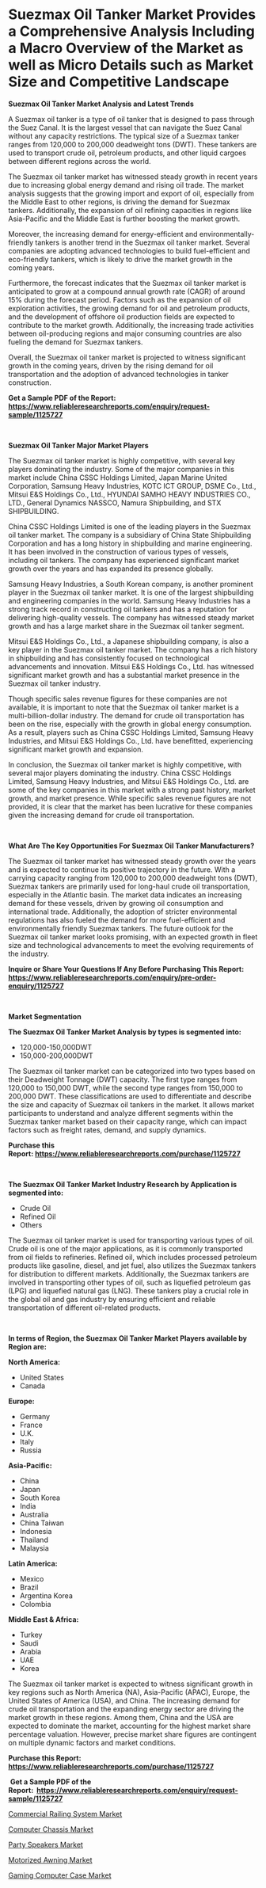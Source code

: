 <p><h1>Suezmax Oil Tanker Market Provides a Comprehensive Analysis Including a Macro Overview of the Market as well as Micro Details such as Market Size and Competitive Landscape</h1></p><p><strong>Suezmax Oil Tanker Market Analysis and Latest Trends</strong></p>
<p><p>A Suezmax oil tanker is a type of oil tanker that is designed to pass through the Suez Canal. It is the largest vessel that can navigate the Suez Canal without any capacity restrictions. The typical size of a Suezmax tanker ranges from 120,000 to 200,000 deadweight tons (DWT). These tankers are used to transport crude oil, petroleum products, and other liquid cargoes between different regions across the world.</p><p>The Suezmax oil tanker market has witnessed steady growth in recent years due to increasing global energy demand and rising oil trade. The market analysis suggests that the growing import and export of oil, especially from the Middle East to other regions, is driving the demand for Suezmax tankers. Additionally, the expansion of oil refining capacities in regions like Asia-Pacific and the Middle East is further boosting the market growth.</p><p>Moreover, the increasing demand for energy-efficient and environmentally-friendly tankers is another trend in the Suezmax oil tanker market. Several companies are adopting advanced technologies to build fuel-efficient and eco-friendly tankers, which is likely to drive the market growth in the coming years.</p><p>Furthermore, the forecast indicates that the Suezmax oil tanker market is anticipated to grow at a compound annual growth rate (CAGR) of around 15% during the forecast period. Factors such as the expansion of oil exploration activities, the growing demand for oil and petroleum products, and the development of offshore oil production fields are expected to contribute to the market growth. Additionally, the increasing trade activities between oil-producing regions and major consuming countries are also fueling the demand for Suezmax tankers.</p><p>Overall, the Suezmax oil tanker market is projected to witness significant growth in the coming years, driven by the rising demand for oil transportation and the adoption of advanced technologies in tanker construction.</p></p>
<p><strong>Get a Sample PDF of the Report:&nbsp; <a href="https://www.reliableresearchreports.com/enquiry/request-sample/1125727">https://www.reliableresearchreports.com/enquiry/request-sample/1125727</a></strong></p>
<p>&nbsp;</p>
<p><strong>Suezmax Oil Tanker Major Market Players</strong></p>
<p><p>The Suezmax oil tanker market is highly competitive, with several key players dominating the industry. Some of the major companies in this market include China CSSC Holdings Limited, Japan Marine United Corporation, Samsung Heavy Industries, KOTC ICT GROUP, DSME Co., Ltd., Mitsui E&S Holdings Co., Ltd., HYUNDAI SAMHO HEAVY INDUSTRIES CO., LTD., General Dynamics NASSCO, Namura Shipbuilding, and STX SHIPBUILDING.</p><p>China CSSC Holdings Limited is one of the leading players in the Suezmax oil tanker market. The company is a subsidiary of China State Shipbuilding Corporation and has a long history in shipbuilding and marine engineering. It has been involved in the construction of various types of vessels, including oil tankers. The company has experienced significant market growth over the years and has expanded its presence globally.</p><p>Samsung Heavy Industries, a South Korean company, is another prominent player in the Suezmax oil tanker market. It is one of the largest shipbuilding and engineering companies in the world. Samsung Heavy Industries has a strong track record in constructing oil tankers and has a reputation for delivering high-quality vessels. The company has witnessed steady market growth and has a large market share in the Suezmax oil tanker segment.</p><p>Mitsui E&S Holdings Co., Ltd., a Japanese shipbuilding company, is also a key player in the Suezmax oil tanker market. The company has a rich history in shipbuilding and has consistently focused on technological advancements and innovation. Mitsui E&S Holdings Co., Ltd. has witnessed significant market growth and has a substantial market presence in the Suezmax oil tanker industry.</p><p>Though specific sales revenue figures for these companies are not available, it is important to note that the Suezmax oil tanker market is a multi-billion-dollar industry. The demand for crude oil transportation has been on the rise, especially with the growth in global energy consumption. As a result, players such as China CSSC Holdings Limited, Samsung Heavy Industries, and Mitsui E&S Holdings Co., Ltd. have benefitted, experiencing significant market growth and expansion.</p><p>In conclusion, the Suezmax oil tanker market is highly competitive, with several major players dominating the industry. China CSSC Holdings Limited, Samsung Heavy Industries, and Mitsui E&S Holdings Co., Ltd. are some of the key companies in this market with a strong past history, market growth, and market presence. While specific sales revenue figures are not provided, it is clear that the market has been lucrative for these companies given the increasing demand for crude oil transportation.</p></p>
<p>&nbsp;</p>
<p><strong>What Are The Key Opportunities For Suezmax Oil Tanker Manufacturers?</strong></p>
<p><p>The Suezmax oil tanker market has witnessed steady growth over the years and is expected to continue its positive trajectory in the future. With a carrying capacity ranging from 120,000 to 200,000 deadweight tons (DWT), Suezmax tankers are primarily used for long-haul crude oil transportation, especially in the Atlantic basin. The market data indicates an increasing demand for these vessels, driven by growing oil consumption and international trade. Additionally, the adoption of stricter environmental regulations has also fueled the demand for more fuel-efficient and environmentally friendly Suezmax tankers. The future outlook for the Suezmax oil tanker market looks promising, with an expected growth in fleet size and technological advancements to meet the evolving requirements of the industry.</p></p>
<p><strong>Inquire or Share Your Questions If Any Before Purchasing This Report: <a href="https://www.reliableresearchreports.com/enquiry/pre-order-enquiry/1125727">https://www.reliableresearchreports.com/enquiry/pre-order-enquiry/1125727</a></strong></p>
<p>&nbsp;</p>
<p><strong>Market Segmentation</strong></p>
<p><strong>The Suezmax Oil Tanker Market Analysis by types is segmented into:</strong></p>
<p><ul><li>120,000-150,000DWT</li><li>150,000-200,000DWT</li></ul></p>
<p><p>The Suezmax oil tanker market can be categorized into two types based on their Deadweight Tonnage (DWT) capacity. The first type ranges from 120,000 to 150,000 DWT, while the second type ranges from 150,000 to 200,000 DWT. These classifications are used to differentiate and describe the size and capacity of Suezmax oil tankers in the market. It allows market participants to understand and analyze different segments within the Suezmax tanker market based on their capacity range, which can impact factors such as freight rates, demand, and supply dynamics.</p></p>
<p><strong>Purchase this Report:&nbsp;<a href="https://www.reliableresearchreports.com/purchase/1125727">https://www.reliableresearchreports.com/purchase/1125727</a></strong></p>
<p>&nbsp;</p>
<p><strong>The Suezmax Oil Tanker Market Industry Research by Application is segmented into:</strong></p>
<p><ul><li>Crude Oil</li><li>Refined Oil</li><li>Others</li></ul></p>
<p><p>The Suezmax oil tanker market is used for transporting various types of oil. Crude oil is one of the major applications, as it is commonly transported from oil fields to refineries. Refined oil, which includes processed petroleum products like gasoline, diesel, and jet fuel, also utilizes the Suezmax tankers for distribution to different markets. Additionally, the Suezmax tankers are involved in transporting other types of oil, such as liquefied petroleum gas (LPG) and liquefied natural gas (LNG). These tankers play a crucial role in the global oil and gas industry by ensuring efficient and reliable transportation of different oil-related products.</p></p>
<p>&nbsp;</p>
<p><strong>In terms of Region, the Suezmax Oil Tanker Market Players available by Region are:</strong></p>
<p>
    <p> <strong> North America: </strong>
        <ul>
            <li>United States</li>
            <li>Canada</li>
        </ul>
        </p> 
    <p> <strong> Europe: </strong>
        <ul>
            <li>Germany</li>
            <li>France</li>
            <li>U.K.</li>
            <li>Italy</li>
            <li>Russia</li>
        </ul>
        </p> 
    <p> <strong> Asia-Pacific: </strong>
        <ul>
            <li>China</li>
            <li>Japan</li>
            <li>South Korea</li>
            <li>India</li>
            <li>Australia</li>
            <li>China Taiwan</li>
            <li>Indonesia</li>
            <li>Thailand</li>
            <li>Malaysia</li>
        </ul>
        </p> 
    <p> <strong> Latin America: </strong>
        <ul>
            <li>Mexico</li>
            <li>Brazil</li>
            <li>Argentina Korea</li>
            <li>Colombia</li>
        </ul>
        </p> 
    <p> <strong> Middle East & Africa: </strong>
        <ul>
            <li>Turkey</li>
            <li>Saudi</li>
            <li>Arabia</li>
            <li>UAE</li>
            <li>Korea</li>
        </ul>
    </p>
    </p>
<p><p>The Suezmax oil tanker market is expected to witness significant growth in key regions such as North America (NA), Asia-Pacific (APAC), Europe, the United States of America (USA), and China. The increasing demand for crude oil transportation and the expanding energy sector are driving the market growth in these regions. Among them, China and the USA are expected to dominate the market, accounting for the highest market share percentage valuation. However, precise market share figures are contingent on multiple dynamic factors and market conditions.</p></p>
<p><strong>Purchase this Report: <a href="https://www.reliableresearchreports.com/purchase/1125727">https://www.reliableresearchreports.com/purchase/1125727</a></strong></p>
<p>&nbsp;<strong>Get a Sample PDF of the Report:&nbsp;&nbsp;<a href="https://www.reliableresearchreports.com/enquiry/request-sample/1125727">https://www.reliableresearchreports.com/enquiry/request-sample/1125727</a></strong></p>
<p><strong></strong></p>
<p><p><a href="https://medium.com/@fire.belt.bug/commercial-railing-system-market-size-reveals-the-best-marketing-channels-in-global-industry-30c2616182fa">Commercial Railing System Market</a></p><p><a href="https://medium.com/@read.code.store/computer-chassis-market-analysis-its-cagr-market-segmentation-and-global-industry-overview-3187da665187">Computer Chassis Market</a></p><p><a href="https://medium.com/@there.mix.bring/party-speakers-market-competitive-analysis-market-trends-and-forecast-to-2030-3fdae9ec872a">Party Speakers Market</a></p><p><a href="https://medium.com/@index.mill.peace/motorized-awning-nbsp-market-focuses-on-market-share-size-and-projected-forecast-till-2030-ea717fd5973b">Motorized Awning Market</a></p><p><a href="https://medium.com/@palm.quick.roof/gaming-computer-case-market-research-report-its-history-and-forecast-2023-to-2030-cfd6a3b0d755">Gaming Computer Case Market</a></p></p>